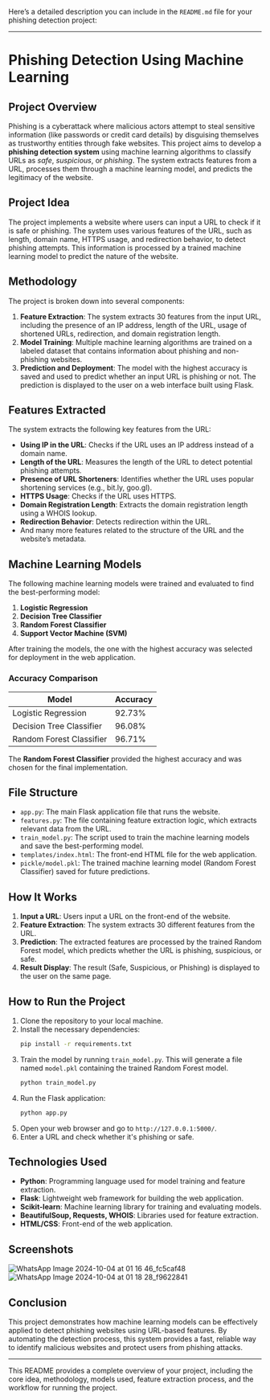 Here’s a detailed description you can include in the `README.md` file for your phishing detection project:

---

# Phishing Detection Using Machine Learning

## Project Overview

Phishing is a cyberattack where malicious actors attempt to steal sensitive information (like passwords or credit card details) by disguising themselves as trustworthy entities through fake websites. This project aims to develop a **phishing detection system** using machine learning algorithms to classify URLs as *safe*, *suspicious*, or *phishing*. The system extracts features from a URL, processes them through a machine learning model, and predicts the legitimacy of the website.

## Project Idea

The project implements a website where users can input a URL to check if it is safe or phishing. The system uses various features of the URL, such as length, domain name, HTTPS usage, and redirection behavior, to detect phishing attempts. This information is processed by a trained machine learning model to predict the nature of the website.

## Methodology

The project is broken down into several components:
1. **Feature Extraction**: The system extracts 30 features from the input URL, including the presence of an IP address, length of the URL, usage of shortened URLs, redirection, and domain registration length.
2. **Model Training**: Multiple machine learning algorithms are trained on a labeled dataset that contains information about phishing and non-phishing websites.
3. **Prediction and Deployment**: The model with the highest accuracy is saved and used to predict whether an input URL is phishing or not. The prediction is displayed to the user on a web interface built using Flask.

## Features Extracted

The system extracts the following key features from the URL:
- **Using IP in the URL**: Checks if the URL uses an IP address instead of a domain name.
- **Length of the URL**: Measures the length of the URL to detect potential phishing attempts.
- **Presence of URL Shorteners**: Identifies whether the URL uses popular shortening services (e.g., bit.ly, goo.gl).
- **HTTPS Usage**: Checks if the URL uses HTTPS.
- **Domain Registration Length**: Extracts the domain registration length using a WHOIS lookup.
- **Redirection Behavior**: Detects redirection within the URL.
- And many more features related to the structure of the URL and the website’s metadata.

## Machine Learning Models

The following machine learning models were trained and evaluated to find the best-performing model:
1. **Logistic Regression**
2. **Decision Tree Classifier**
3. **Random Forest Classifier**
4. **Support Vector Machine (SVM)**

After training the models, the one with the highest accuracy was selected for deployment in the web application.

### Accuracy Comparison

| Model                   | Accuracy |
|--------------------------|----------|
| Logistic Regression       | 92.73%    |
| Decision Tree Classifier  | 96.08%    |
| Random Forest Classifier  | 96.71%    |

The **Random Forest Classifier** provided the highest accuracy and was chosen for the final implementation.

## File Structure

- `app.py`: The main Flask application file that runs the website.
- `features.py`: The file containing feature extraction logic, which extracts relevant data from the URL.
- `train_model.py`: The script used to train the machine learning models and save the best-performing model.
- `templates/index.html`: The front-end HTML file for the web application.
- `pickle/model.pkl`: The trained machine learning model (Random Forest Classifier) saved for future predictions.

## How It Works

1. **Input a URL**: Users input a URL on the front-end of the website.
2. **Feature Extraction**: The system extracts 30 different features from the URL.
3. **Prediction**: The extracted features are processed by the trained Random Forest model, which predicts whether the URL is phishing, suspicious, or safe.
4. **Result Display**: The result (Safe, Suspicious, or Phishing) is displayed to the user on the same page.

## How to Run the Project

1. Clone the repository to your local machine.
2. Install the necessary dependencies:
   ```bash
   pip install -r requirements.txt
   ```
3. Train the model by running `train_model.py`. This will generate a file named `model.pkl` containing the trained Random Forest model.
   ```bash
   python train_model.py
   ```
4. Run the Flask application:
   ```bash
   python app.py
   ```
5. Open your web browser and go to `http://127.0.0.1:5000/`.
6. Enter a URL and check whether it's phishing or safe.

## Technologies Used

- **Python**: Programming language used for model training and feature extraction. 
- **Flask**: Lightweight web framework for building the web application.
- **Scikit-learn**: Machine learning library for training and evaluating models.
- **BeautifulSoup, Requests, WHOIS**: Libraries used for feature extraction.
- **HTML/CSS**: Front-end of the web application.

## Screenshots
![WhatsApp Image 2024-10-04 at 01 16 46_fc5caf48](https://github.com/user-attachments/assets/721e409a-b28b-4da5-b069-88eccbcad590)
![WhatsApp Image 2024-10-04 at 01 18 28_f9622841](https://github.com/user-attachments/assets/7595c939-9a83-43bd-b8ff-71d51c29fbcb)


## Conclusion

This project demonstrates how machine learning models can be effectively applied to detect phishing websites using URL-based features. By automating the detection process, this system provides a fast, reliable way to identify malicious websites and protect users from phishing attacks.

--- 

This README provides a complete overview of your project, including the core idea, methodology, models used, feature extraction process, and the workflow for running the project.
